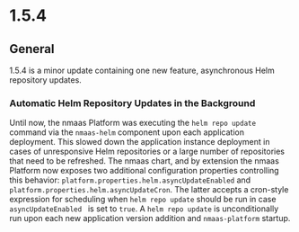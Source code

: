 # 1.5.4

## General

1.5.4 is a minor update containing one new feature, asynchronous Helm repository updates.

### Automatic Helm Repository Updates in the Background

Until now, the nmaas Platform was executing the `helm repo update` command via the `nmaas-helm` component upon each application deployment. This slowed down the application instance deployment in cases of unresponsive Helm repositories or a large number of repositories that need to be refreshed. The nmaas chart, and by extension the nmaas Platform now exposes two additional configuration properties controlling this behavior: `platform.properties.helm.asyncUpdateEnabled` and `platform.properties.helm.asyncUpdateCron`. The latter accepts a cron-style expression for scheduling when `helm repo update` should be run in case `asyncUpdateEnabled ` is set to `true`. A `helm repo update` is unconditionally run upon each new application version addition and `nmaas-platform` startup. 